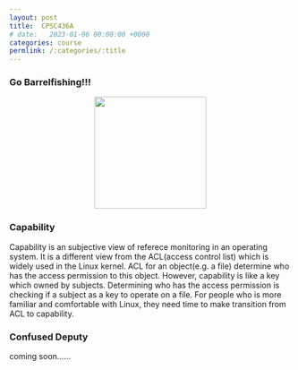 ```yaml
---
layout: post
title:  CPSC436A
# date:   2023-01-06 00:00:00 +0000
categories: course
permlink: /:categories/:title
---
```


### Go Barrelfishing!!!
<p align="center">
  <img width="200" height="200" src="/img/2023-01-06-pic/barrelfish.png">
</p>

### Capability
Capability is an subjective view of referece monitoring in an operating system. It is a different view from the ACL(access control list) which is widely used in the Linux kernel. ACL for an object(e.g. a file) determine who has the access permission to this object. However, capability is like a key which owned by subjects. Determining who has the access permission is checking if a subject as a key to operate on a file. For people who is more familiar and comfortable with Linux, they need time to make transition from ACL to capability.

### Confused Deputy
coming soon......